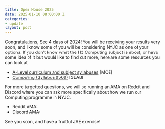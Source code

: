 ```yaml
---
title: Open House 2025
date: 2025-01-10 08:00:00 Z
categories:
- update
layout: post
---
```


Congratulations, Sec 4 class of 2024! You will be receiving your results very soon, and I know some of you will be considering NYJC as one of your options. If you don't know what the H2 Computing subject is about, or have some idea of it but would like to find out more, here are some resources you can look at:

- [A-Level curriculum and subject syllabuses](https://www.moe.gov.sg/post-secondary/a-level-curriculum-and-subject-syllabuses) [MOE]
- [Computing (Syllabus 9569)](https://www.seab.gov.sg/docs/default-source/national-examinations/syllabus/alevel/2025-a-level-syllabus/9569_y25_sy.pdf) [SEAB]

For more targetted questions, we will be running an AMA on Reddit and Discord where you can ask more specifically about how we run our Computing programme in NYJC.

- Reddit AMA: <link to be provided>
- Discord AMA: <link to be provided>

See you soon, and have a fruitful JAE exercise!
